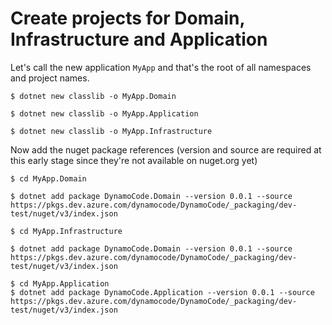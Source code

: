 # Create projects for Domain, Infrastructure and Application

Let's call the new application `MyApp` and that's the root of all namespaces and project names.

```shell
$ dotnet new classlib -o MyApp.Domain
```
```shell
$ dotnet new classlib -o MyApp.Application
```

```shell
$ dotnet new classlib -o MyApp.Infrastructure
```

Now add the nuget package references (version and source are required at this early stage since they're not available on nuget.org yet)

```shell
$ cd MyApp.Domain

$ dotnet add package DynamoCode.Domain --version 0.0.1 --source https://pkgs.dev.azure.com/dynamocode/DynamoCode/_packaging/dev-test/nuget/v3/index.json
```

<!-- $ dotnet add package DynamoCode.Infrastructure --version 0.0.1 --source https://pkgs.dev.azure.com/dynamocode/DynamoCode/_packaging/dev-test/nuget/v3/index.json -->

```shell
$ cd MyApp.Infrastructure

$ dotnet add package DynamoCode.Domain --version 0.0.1 --source https://pkgs.dev.azure.com/dynamocode/DynamoCode/_packaging/dev-test/nuget/v3/index.json
```

```shell
$ cd MyApp.Application
$ dotnet add package DynamoCode.Application --version 0.0.1 --source https://pkgs.dev.azure.com/dynamocode/DynamoCode/_packaging/dev-test/nuget/v3/index.json
```